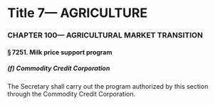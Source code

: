 
# Title 7— AGRICULTURE
### CHAPTER 100— AGRICULTURAL MARKET TRANSITION
#### § 7251. Milk price support program
##### (f) Commodity Credit Corporation

The Secretary shall carry out the program authorized by this section through the Commodity Credit Corporation.
